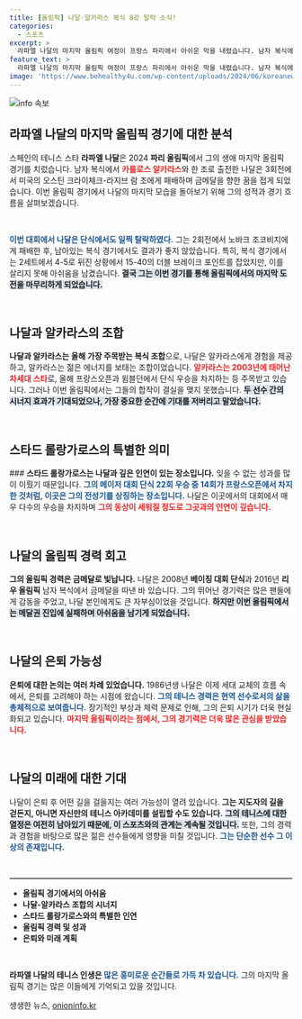 ```yaml
---
title: [올림픽] 나달·알카라스 복식 8강 탈락 소식!
categories:
  - 스포츠
excerpt: >
  라파엘 나달의 마지막 올림픽 여정이 프랑스 파리에서 아쉬운 막을 내렸습니다. 남자 복식에서 탈락한 그는 젊은 후배 알카라스와 함께한 시간이 더욱 빛났지만, 메달의 꿈은 이루어지지 않았습니다.
feature_text: >
  라파엘 나달의 마지막 올림픽 여정이 프랑스 파리에서 아쉬운 막을 내렸습니다. 남자 복식에서 탈락한 그는 젊은 후배 알카라스와 함께한 시간이 더욱 빛났지만, 메달의 꿈은 이루어지지 않았습니다.
image: 'https://www.behealthy4u.com/wp-content/uploads/2024/06/koreanews.jpg'
---
```


<p><img src="https://www.behealthy4u.com/wp-content/uploads/2024/06/koreanews.jpg" alt="info 속보" /></p>

<h2 data-ke-size="size26">라파엘 나달의 마지막 올림픽 경기에 대한 분석</h2>

<p data-ke-size="size16">스페인의 테니스 스타 <b>라파엘 나달</b>은 2024 <b>파리 올림픽</b>에서 그의 생애 마지막 올림픽 경기를 치렀습니다. 남자 복식에서 <b><span style="color: #ee2323;">카를로스 알카라스</span></b>와 한 조로 출전한 나달은 3회전에서 미국의 오스틴 크라이체크-라지브 람 조에게 패배하며 금메달을 향한 꿈을 접게 되었습니다. 이번 올림픽 경기에서 나달의 마지막 모습을 돌아보기 위해 그의 성적과 경기 흐름을 살펴보겠습니다.</p>

<p data-ke-size="size16">&nbsp;</p>

<p><b><span style="color: #1a5490;">이번 대회에서 나달은 단식에서도 일찍 탈락하였다.</span></b> 그는 2회전에서 노바크 조코비치에게 패배한 후, 남아있는 복식 경기에서도 결과가 좋지 않았습니다. 특히, 복식 경기에서는 2세트에서 4-5로 뒤진 상황에서 15-40의 더블 브레이크 포인트를 잡았지만, 이를 살리지 못해 아쉬움을 남겼습니다. <b><span style="background-color: #21538527;">결국 그는 이번 경기를 통해 올림픽에서의 마지막 도전을 마무리하게 되었습니다.</span></b></p></p>

<p data-ke-size="size16">&nbsp;</p>

<h2 data-ke-size="size26">나달과 알카라스의 조합</h2>

<p data-ke-size="size16"><b>나달과 알카라스는 올해 가장 주목받는 복식 조합</b>으로, 나달은 알카라스에게 경험을 제공하고, 알카라스는 젊은 에너지를 보태는 조합이었습니다. <b><span style="color: #ee2323;">알카라스는 2003년에 태어난 차세대 스타</span></b>로, 올해 프랑스오픈과 윔블던에서 단식 우승을 차지하는 등 주목받고 있습니다. 그러나 이번 올림픽에서는 그들의 합작이 결실을 맺지 못했습니다. <b><span style="background-color: #21538527;">두 선수 간의 시너지 효과가 기대되었으나, 가장 중요한 순간에 기대를 저버리고 말았습니다.</span></b></p>

<p data-ke-size="size16">&nbsp;</p>

<h2 data-ke-size="size26">스타드 롤랑가로스의 특별한 의미</h2>

<p data-ke-size="size16">### <b>스타드 롤랑가로스는 나달과 깊은 인연이 있는 장소입니다.</b> 잊을 수 없는 성과를 많이 이뤘기 때문입니다. <b><span style="color: #1a5490;">그의 메이저 대회 단식 22회 우승 중 14회가 프랑스오픈에서 차지한 것처럼, 이곳은 그의 전성기를 상징하는 장소입니다.</span></b> 나달은 이곳에서의 대회에서 매우 다수의 우승을 차지하며 <b><span style="color: #ee2323;">그의 동상이 세워질 정도로 그곳과의 인연이 깊습니다.</span></b></p>

<p data-ke-size="size16">&nbsp;</p>

<h2 data-ke-size="size26">나달의 올림픽 경력 회고</h2>

<p data-ke-size="size16"><b>그의 올림픽 경력은 금메달로 빛납니다.</b> 나달은 2008년 <b>베이징 대회 단식</b>과 2016년 <b>리우 올림픽</b> 남자 복식에서 금메달을 따낸 바 있습니다. 그의 뛰어난 경기력은 많은 팬들에게 감동을 주었고, 나달 본인에게도 큰 자부심이었을 것입니다. <b><span style="background-color: #21538527;">하지만 이번 올림픽에서는 메달권 진입에 실패하며 아쉬움을 남기게 되었습니다.</span></b></p>

<p data-ke-size="size16">&nbsp;</p>

<h2 data-ke-size="size26">나달의 은퇴 가능성</h2>

<p data-ke-size="size16"><b>은퇴에 대한 논의는 여러 차례 있었습니다.</b> 1986년생 나달은 이제 세대 교체의 흐름 속에서, 은퇴를 고려해야 하는 시점에 왔습니다. <b><span style="color: #1a5490;">그의 테니스 경력은 현역 선수로서의 삶을 총체적으로 보여줍니다.</span></b> 장기적인 부상과 체력 문제로 인해, 그의 은퇴 시기가 더욱 현실화되고 있습니다. <b><span style="color: #ee2323;">마지막 올림픽이라는 점에서, 그의 경기력은 더욱 많은 관심을 받았습니다.</span></b></p>

<p data-ke-size="size16">&nbsp;</p>

<h2 data-ke-size="size26">나달의 미래에 대한 기대</h2>

<p data-ke-size="size16">나달이 은퇴 후 어떤 길을 걸을지는 여러 가능성이 열려 있습니다. <b>그는 지도자의 길을 걷든지, 아니면 자신만의 테니스 아카데미를 설립할 수도 있습니다.</b> <b><span style="background-color: #21538527;">그의 테니스에 대한 열정은 여전히 남아있기 때문에, 이 스포츠와의 관계는 계속될 것입니다.</span></b> 또한, 그의 경력과 경험을 바탕으로 많은 젊은 선수들에게 영향을 미칠 것입니다. <b><span style="color: #1a5490;">그는 단순한 선수 그 이상의 존재입니다.</span></b></p>

<p data-ke-size="size16">&nbsp;</p>

<hr style="border: 1px solid #ccc;">

<ul>
  <li><b>올림픽 경기에서의 아쉬움</b></li>
  <li><b>나달-알카라스 조합의 시너지</b></li>
  <li><b>스타드 롤랑가로스와의 특별한 인연</b></li>
  <li><b>올림픽 경력 및 성과</b></li>
  <li><b>은퇴와 미래 계획</b></li>
</ul>

<p data-ke-size="size16">&nbsp;</p> 

<p><b>라파엘 나달의 테니스 인생은 <span style="color: #1a5490;">많은 흥미로운 순간들로 가득 차 있습니다.</span></b> 그의 마지막 올림픽 경기는 많은 이들에게 기억되고 있을 것입니다.</p>
생생한 뉴스, <a href="https://onioninfo.kr" rel="dofollow">onioninfo.kr</a>


